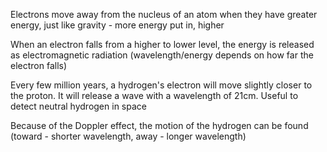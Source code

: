 Electrons move away from the nucleus of an atom when they have greater energy, just like gravity - more energy put in, higher

When an electron falls from a higher to lower level, the energy is released as electromagnetic radiation (wavelength/energy depends on how far the electron falls)

Every few million years, a hydrogen's electron will move slightly closer to the proton. It will release a wave with a wavelength of 21cm. Useful to detect neutral hydrogen in space

Because of the Doppler effect, the motion of the hydrogen can be found (toward - shorter wavelength, away - longer wavelength)

